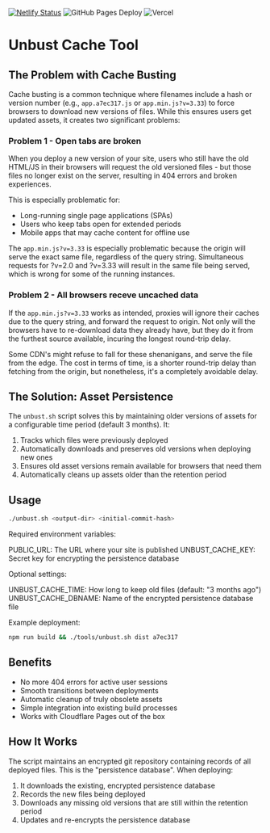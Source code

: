 [![Netlify Status](https://api.netlify.com/api/v1/badges/d360c50c-a150-4328-9cb2-7ed857427267/deploy-status)](https://app.netlify.com/sites/drok-unbust/deploys)
![GitHub Pages Deploy](https://github.com/github/docs/actions/workflows/deploy-gh-pages.yml/badge.svg)
![Vercel](https://vercelbadge.vercel.app/api/drok/unbust)

# Unbust Cache Tool

## The Problem with Cache Busting

Cache busting is a common technique where filenames include a hash or version number (e.g., `app.a7ec317.js` or `app.min.js?v=3.33`) to force browsers to download new versions of files. While this ensures users get updated assets, it creates two significant problems:

### Problem 1 - Open tabs are broken

When you deploy a new version of your site, users who still have the old HTML/JS in their browsers will request the old versioned files - but those files no longer exist on the server, resulting in 404 errors and broken experiences.

This is especially problematic for:
- Long-running single page applications (SPAs)
- Users who keep tabs open for extended periods
- Mobile apps that may cache content for offline use

The `app.min.js?v=3.33` is especially problematic because the origin will serve the exact same file, regardless of the query string. Simultaneous requests for ?v=2.0 and ?v=3.33 will result in the same file being served, which is wrong for some of the running instances.

### Problem 2 - All browsers receve uncached data

If the `app.min.js?v=3.33` works as intended, proxies will ignore their caches due to the query string, and forward the request to origin. Not only will the browsers have to re-download data they already have, but they do it from the furthest source available, incuring the longest round-trip delay.

Some CDN's might refuse to fall for these shenanigans, and serve the file from the edge. The cost in terms of time, is a shorter round-trip delay than fetching from the origin, but nonetheless, it's a completely avoidable delay.

## The Solution: Asset Persistence

The `unbust.sh` script solves this by maintaining older versions of assets for a configurable time period (default 3 months). It:

1. Tracks which files were previously deployed
2. Automatically downloads and preserves old versions when deploying new ones
3. Ensures old asset versions remain available for browsers that need them
4. Automatically cleans up assets older than the retention period

## Usage

```bash
./unbust.sh <output-dir> <initial-commit-hash>
```

Required environment variables:

PUBLIC_URL: The URL where your site is published
UNBUST_CACHE_KEY: Secret key for encrypting the persistence database

Optional settings:

UNBUST_CACHE_TIME: How long to keep old files (default: "3 months ago")
UNBUST_CACHE_DBNAME: Name of the encrypted persistence database file

Example deployment:
```bash
npm run build && ./tools/unbust.sh dist a7ec317
```

## Benefits

* No more 404 errors for active user sessions
* Smooth transitions between deployments
* Automatic cleanup of truly obsolete assets
* Simple integration into existing build processes
* Works with Cloudflare Pages out of the box

## How It Works

The script maintains an encrypted git repository containing records of all deployed files. This is the "persistence database". When deploying:

  1. It downloads the existing, encrypted persistence database
  1. Records the new files being deployed
  1. Downloads any missing old versions that are still within the retention period
  1. Updates and re-encrypts the persistence database

